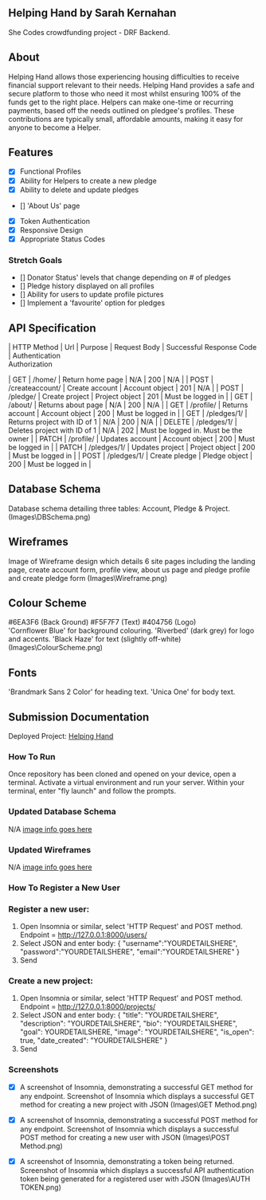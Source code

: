 ## Helping Hand by Sarah Kernahan
She Codes crowdfunding project - DRF Backend.

## About
Helping Hand allows those experiencing housing difficulties to receive financial support relevant to their needs. Helping Hand provides a safe and secure platform to those who need it most whilst ensuring 100% of the funds get to the right place. Helpers can make one-time or recurring payments, based off the needs outlined on pledgee's profiles. These contributions are typically small, affordable amounts, making it easy for anyone to become a Helper.


## Features
* [X] Functional Profiles
* [X] Ability for Helpers to create a new pledge
* [X] Ability to delete and update pledges
* [] 'About Us' page
* [X] Token Authentication
* [X] Responsive Design
* [X] Appropriate Status Codes

### Stretch Goals
* [] Donator Status' levels that change depending on # of pledges
* [] Pledge history displayed on all profiles
* [] Ability for users to update profile pictures
* [] Implement a 'favourite' option for pledges 

## API Specification

| HTTP Method | Url             | Purpose                           | Request Body   | Successful Response Code | Authentication <br /> Authorization

| GET         | /home/          | Return home page                  | N/A            | 200                      | N/A                                  |
| POST        | /createaccount/ | Create account                    | Account object | 201                      | N/A                                  |
| POST        | /pledge/        | Create project                    | Project object | 201                      | Must be logged in                    |
| GET         | /about/         | Returns about page                | N/A            | 200                      | N/A                                  |
| GET         | /profile/       | Returns account                   | Account object | 200                      | Must be logged in                    | 
| GET         | /pledges/1/     | Returns project with ID of 1      | N/A            | 200                      | N/A                                  |
| DELETE      | /pledges/1/     | Deletes project with ID of 1      | N/A            | 202                      | Must be logged in. Must be the owner |
| PATCH       | /profile/       | Updates account                   | Account object | 200                      | Must be logged in                    |
| PATCH       | /pledges/1/     | Updates project                   | Project object | 200                      | Must be logged in                    |
| POST        | /pledges/1/     | Create pledge                     | Pledge object  | 200                      | Must be logged in                    |

## Database Schema
Database schema detailing three tables: Account, Pledge & Project.
(Images\DBSchema.png)

## Wireframes
Image of Wireframe design which details 6 site pages including the landing page, create account form, profile view, about us page and pledge profile and create pledge form 
(Images\Wireframe.png)

## Colour Scheme
 #6EA3F6 (Back Ground) 
 #F5F7F7 (Text) 
 #404756 (Logo)  
'Cornflower Blue' for background colouring. 
'Riverbed' (dark grey) for logo and accents. 
'Black Haze' for text (slightly off-white) 
(Images\ColourScheme.png)

## Fonts
'Brandmark Sans 2 Color' for heading text. 
'Unica One' for body text.

## Submission Documentation
Deployed Project: [Helping Hand](https://fly.io/apps/helpinghand)

### How To Run
Once repository has been cloned and opened on your device, open a terminal.
Activate a virtual environment and run your server.
Within your terminal, enter "fly launch" and follow the prompts. 

### Updated Database Schema
N/A
[image info goes here](./docs/image.png)

### Updated Wireframes
N/A
[image info goes here](./docs/image.png)

### How To Register a New User
### Register a new user:
1. Open Insomnia or similar, select 'HTTP Request' and POST method. Endpoint = http://127.0.0.1:8000/users/
2. Select JSON and enter body: 
{
	"username":"YOURDETAILSHERE",
	"password":"YOURDETAILSHERE",
	"email":"YOURDETAILSHERE"
}
3. Send 

### Create a new project:
1. Open Insomnia or similar, select 'HTTP Request' and POST method. Endpoint = http://127.0.0.1:8000/projects/
2. Select JSON and enter body: 
{
	"title": "YOURDETAILSHERE",
	"description": "YOURDETAILSHERE",
	"bio": "YOURDETAILSHERE",
	"goal": YOURDETAILSHERE,
	"image": "YOURDETAILSHERE",
	"is_open": true,
	"date_created": "YOURDETAILSHERE"
}
3. Send 

### Screenshots
* [X] A screenshot of Insomnia, demonstrating a successful GET method for any endpoint.
Screenshot of Insomnia which displays a successful GET method for creating a new project with JSON 
(Images\GET Method.png)

* [X] A screenshot of Insomnia, demonstrating a successful POST method for any endpoint.
Screenshot of Insomnia which displays a successful POST method for creating a new user with JSON 
(Images\POST Method.png)

* [X] A screenshot of Insomnia, demonstrating a token being returned.
Screenshot of Insomnia which displays a successful API authentication token being generated for a registered user with JSON 
(Images\AUTH TOKEN.png)